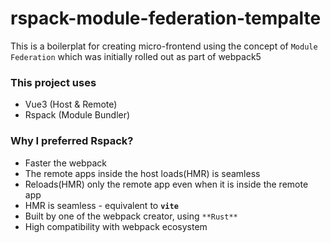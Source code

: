 # rspack-module-federation-tempalte

This is a boilerplat for creating micro-frontend using the concept of `Module Federation` which was initially rolled out as part of webpack5

### This project uses
- Vue3 (Host & Remote)
- Rspack (Module Bundler)

### Why I preferred **Rspack**?
- Faster the webpack
- The remote apps inside the host loads(HMR) is seamless
- Reloads(HMR) only the remote app even when it is inside the remote app
- HMR is seamless - equivalent to **`vite`**
- Built by one of the webpack creator, using `**Rust**`
- High compatibility with webpack ecosystem
